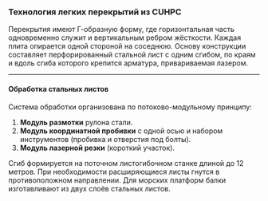 ### Технология легких перекрытий из CUHPC

Перекрытия имеют Г-образную форму, где горизонтальная часть одновременно служит и вертикальным ребром жёсткости. Каждая плита опирается одной стороной на соседнюю. Основу конструкции составляет перфорированный стальной лист с одним сгибом, по краям и вдоль сгиба которого крепится арматура, привариваемая лазером.

---

#### Обработка стальных листов
Система обработки организована по потоково-модульному принципу:
1. **Модуль размотки** рулона стали.  
2. **Модуль координатной пробивки** с одной осью и набором инструментов (пробивка и отверстия под болты).  
3. **Модуль лазерной резки** (короткий участок).

Сгиб формируется на поточном листогибочном станке длиной до 12 метров. При необходимости расширяющиеся листы гнутся в противоположном направлении. Для морских платформ балки изготавливают из двух слоёв стальных листов.
